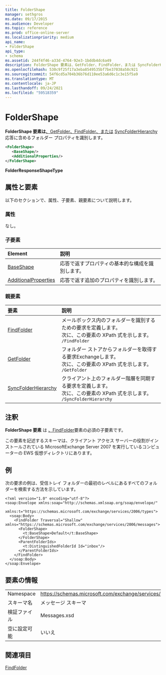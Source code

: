 ```yaml
---
title: FolderShape
manager: sethgros
ms.date: 09/17/2015
ms.audience: Developer
ms.topic: reference
ms.prod: office-online-server
ms.localizationpriority: medium
api_name:
- FolderShape
api_type:
- schema
ms.assetid: 244f4f46-a33d-4764-92e3-1bddb4dc6a49
description: FolderShape 要素は、GetFolder、FindFolder、または SyncFolderHierarchy 応答に含めるフォルダー プロパティを識別します。
ms.openlocfilehash: 530c9f25f17a3eba8549535bf7be37038a58c921
ms.sourcegitcommit: 54f6cd5a704b36b76d110ee53a6d6c1c3e15f5a9
ms.translationtype: MT
ms.contentlocale: ja-JP
ms.lasthandoff: 09/24/2021
ms.locfileid: "59518359"
---
```

# <a name="foldershape"></a>FolderShape

**FolderShape 要素は**[、GetFolder、FindFolder、](getfolder.md)[または](findfolder.md) [SyncFolderHierarchy](syncfolderhierarchy.md)応答に含めるフォルダー プロパティを識別します。 
  
```xml
<FolderShape>
   <BaseShape/>
   <AdditionalProperties/>
</FolderShape>
```

 **FolderResponseShapeType**
## <a name="attributes-and-elements"></a>属性と要素

以下のセクションで、属性、子要素、親要素について説明します。
  
### <a name="attributes"></a>属性

なし。
  
### <a name="child-elements"></a>子要素

|**Element**|**説明**|
|:-----|:-----|
|[BaseShape](baseshape.md) <br/> |応答で返すプロパティの基本的な構成を識別します。  <br/> |
|[AdditionalProperties](additionalproperties.md) <br/> |応答で返す追加のプロパティを識別します。  <br/> |
   
### <a name="parent-elements"></a>親要素

|**要素**|**説明**|
|:-----|:-----|
|[FindFolder](findfolder.md) <br/> |メールボックス内のフォルダーを識別するための要求を定義します。  <br/> 次に、この要素の XPath 式を示します。  <br/>  `/FindFolder` <br/> |
|[GetFolder](getfolder.md) <br/> |フォルダー ストアからフォルダーを取得する要求Exchangeします。  <br/> 次に、この要素の XPath 式を示します。  <br/>  `/GetFolder` <br/> |
|[SyncFolderHierarchy](syncfolderhierarchy.md) <br/> |クライアント上のフォルダー階層を同期する要求を定義します。  <br/> 次に、この要素の XPath 式を示します。  <br/>  `/SyncFolderHierarchy` <br/> |
   
## <a name="remarks"></a>注釈

**FolderShape 要素** は [、FindFolder](findfolder.md)要素の必須の子要素です。 
  
この要素を記述するスキーマは、クライアント アクセス サーバーの役割がインストールされている MicrosoftExchange Server 2007 を実行しているコンピューターの EWS 仮想ディレクトリにあります。
  
## <a name="example"></a>例

次の要求の例は、受信トレイ フォルダーの最初のレベルにあるすべてのフォルダーを検索する方法を示しています。
  
```
<?xml version="1.0" encoding="utf-8"?>
<soap:Envelope xmlns:soap="http://schemas.xmlsoap.org/soap/envelope/"
  xmlns:t="https://schemas.microsoft.com/exchange/services/2006/types">
  <soap:Body>
    <FindFolder Traversal="Shallow" xmlns="https://schemas.microsoft.com/exchange/services/2006/messages">
      <FolderShape>
        <t:BaseShape>Default</t:BaseShape>
      </FolderShape>
      <ParentFolderIds>
        <t:DistinguishedFolderId Id="inbox"/>
      </ParentFolderIds>
    </FindFolder>
  </soap:Body>
</soap:Envelope>
```

## <a name="element-information"></a>要素の情報

|||
|:-----|:-----|
|Namespace  <br/> |https://schemas.microsoft.com/exchange/services/2006/messages  <br/> |
|スキーマ名  <br/> |メッセージ スキーマ  <br/> |
|検証ファイル  <br/> |Messages.xsd  <br/> |
|空に設定可能  <br/> |いいえ  <br/> |
   
## <a name="see-also"></a>関連項目



[FindFolder](findfolder.md)

